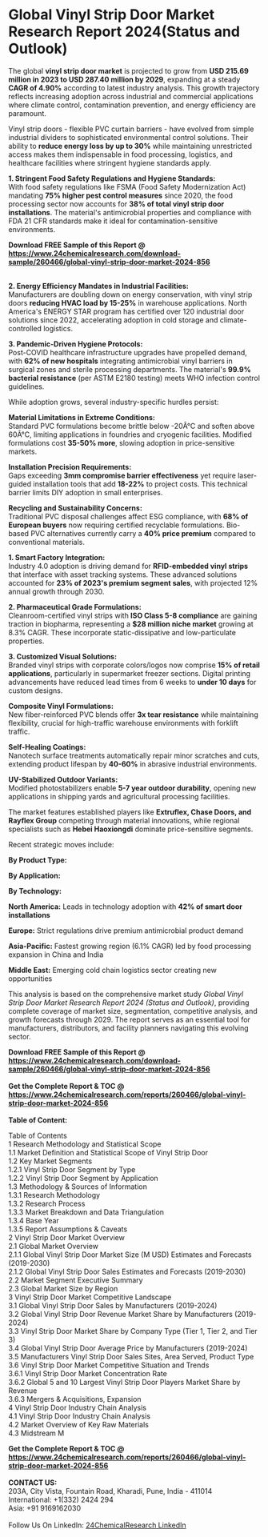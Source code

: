 <h1>Global Vinyl Strip Door Market Research Report 2024(Status and Outlook)</h1><p>The global <strong>vinyl strip door market</strong> is projected to grow from <strong>USD 215.69 million in 2023 to USD 287.40 million by 2029</strong>, expanding at a steady <strong>CAGR of 4.90%</strong> according to latest industry analysis. This growth trajectory reflects increasing adoption across industrial and commercial applications where climate control, contamination prevention, and energy efficiency are paramount.</p><p>Vinyl strip doors - flexible PVC curtain barriers - have evolved from simple industrial dividers to sophisticated environmental control solutions. Their ability to <strong>reduce energy loss by up to 30%</strong> while maintaining unrestricted access makes them indispensable in food processing, logistics, and healthcare facilities where stringent hygiene standards apply.</p><p><strong>1. Stringent Food Safety Regulations and Hygiene Standards:</strong><br>
With food safety regulations like FSMA (Food Safety Modernization Act) mandating <strong>75% higher pest control measures</strong> since 2020, the food processing sector now accounts for <strong>38% of total vinyl strip door installations</strong>. The material's antimicrobial properties and compliance with FDA 21 CFR standards make it ideal for contamination-sensitive environments.</p><div><b>Download FREE Sample of this Report @ 
            <a href="https://www.24chemicalresearch.com/download-sample/260466/global-vinyl-strip-door-market-2024-856">
            https://www.24chemicalresearch.com/download-sample/260466/global-vinyl-strip-door-market-2024-856</a></b></div><br><p><strong>2. Energy Efficiency Mandates in Industrial Facilities:</strong><br>
Manufacturers are doubling down on energy conservation, with vinyl strip doors <strong>reducing HVAC load by 15-25%</strong> in warehouse applications. North America's ENERGY STAR program has certified over 120 industrial door solutions since 2022, accelerating adoption in cold storage and climate-controlled logistics.</p><p><strong>3. Pandemic-Driven Hygiene Protocols:</strong><br>
Post-COVID healthcare infrastructure upgrades have propelled demand, with <strong>62% of new hospitals</strong> integrating antimicrobial vinyl barriers in surgical zones and sterile processing departments. The material's <strong>99.9% bacterial resistance</strong> (per ASTM E2180 testing) meets WHO infection control guidelines.</p><p>While adoption grows, several industry-specific hurdles persist:</p><p><strong>Material Limitations in Extreme Conditions:</strong><br>
	Standard PVC formulations become brittle below -20Â°C and soften above 60Â°C, limiting applications in foundries and cryogenic facilities. Modified formulations cost <strong>35-50% more</strong>, slowing adoption in price-sensitive markets.</p><p><strong>Installation Precision Requirements:</strong><br>
	Gaps exceeding <strong>3mm compromise barrier effectiveness</strong> yet require laser-guided installation tools that add <strong>18-22%</strong> to project costs. This technical barrier limits DIY adoption in small enterprises.</p><p><strong>Recycling and Sustainability Concerns:</strong><br>
	Traditional PVC disposal challenges affect ESG compliance, with <strong>68% of European buyers</strong> now requiring certified recyclable formulations. Bio-based PVC alternatives currently carry a <strong>40% price premium</strong> compared to conventional materials.</p><p><strong>1. Smart Factory Integration:</strong><br>
Industry 4.0 adoption is driving demand for <strong>RFID-embedded vinyl strips</strong> that interface with asset tracking systems. These advanced solutions accounted for <strong>23% of 2023's premium segment sales</strong>, with projected 12% annual growth through 2030.</p><p><strong>2. Pharmaceutical Grade Formulations:</strong><br>
Cleanroom-certified vinyl strips with <strong>ISO Class 5-8 compliance</strong> are gaining traction in biopharma, representing a <strong>$28 million niche market</strong> growing at 8.3% CAGR. These incorporate static-dissipative and low-particulate properties.</p><p><strong>3. Customized Visual Solutions:</strong><br>
Branded vinyl strips with corporate colors/logos now comprise <strong>15% of retail applications</strong>, particularly in supermarket freezer sections. Digital printing advancements have reduced lead times from 6 weeks to <strong>under 10 days</strong> for custom designs.</p><p><strong>Composite Vinyl Formulations:</strong><br>
	New fiber-reinforced PVC blends offer <strong>3x tear resistance</strong> while maintaining flexibility, crucial for high-traffic warehouse environments with forklift traffic.</p><p><strong>Self-Healing Coatings:</strong><br>
	Nanotech surface treatments automatically repair minor scratches and cuts, extending product lifespan by <strong>40-60%</strong> in abrasive industrial environments.</p><p><strong>UV-Stabilized Outdoor Variants:</strong><br>
	Modified photostabilizers enable <strong>5-7 year outdoor durability</strong>, opening new applications in shipping yards and agricultural processing facilities.</p><p>The market features established players like <strong>Extruflex, Chase Doors, and Rayflex Group</strong> competing through material innovations, while regional specialists such as <strong>Hebei Haoxiongdi</strong> dominate price-sensitive segments.</p><p>Recent strategic moves include:</p><p><strong>By Product Type:</strong></p><p><strong>By Application:</strong></p><p><strong>By Technology:</strong></p><p><strong>North America:</strong> Leads in technology adoption with <strong>42% of smart door installations</strong></p><p><strong>Europe:</strong> Strict regulations drive premium antimicrobial product demand</p><p><strong>Asia-Pacific:</strong> Fastest growing region (6.1% CAGR) led by food processing expansion in China and India</p><p><strong>Middle East:</strong> Emerging cold chain logistics sector creating new opportunities</p><p>This analysis is based on the comprehensive market study <em>Global Vinyl Strip Door Market Research Report 2024 (Status and Outlook)</em>, providing complete coverage of market size, segmentation, competitive analysis, and growth forecasts through 2029. The report serves as an essential tool for manufacturers, distributors, and facility planners navigating this evolving sector.</p><div><b>Download FREE Sample of this Report @ 
            <a href="https://www.24chemicalresearch.com/download-sample/260466/global-vinyl-strip-door-market-2024-856">
            https://www.24chemicalresearch.com/download-sample/260466/global-vinyl-strip-door-market-2024-856</a></b></div><br><div><b>Get the Complete Report & TOC @ 
            <a href="https://www.24chemicalresearch.com/reports/260466/global-vinyl-strip-door-market-2024-856">
            https://www.24chemicalresearch.com/reports/260466/global-vinyl-strip-door-market-2024-856</a></b></div><br>
            <b>Table of Content:</b><p>Table of Contents<br />
1 Research Methodology and Statistical Scope<br />
1.1 Market Definition and Statistical Scope of Vinyl Strip Door<br />
1.2 Key Market Segments<br />
1.2.1 Vinyl Strip Door Segment by Type<br />
1.2.2 Vinyl Strip Door Segment by Application<br />
1.3 Methodology & Sources of Information<br />
1.3.1 Research Methodology<br />
1.3.2 Research Process<br />
1.3.3 Market Breakdown and Data Triangulation<br />
1.3.4 Base Year<br />
1.3.5 Report Assumptions & Caveats<br />
2 Vinyl Strip Door Market Overview<br />
2.1 Global Market Overview<br />
2.1.1 Global Vinyl Strip Door Market Size (M USD) Estimates and Forecasts (2019-2030)<br />
2.1.2 Global Vinyl Strip Door Sales Estimates and Forecasts (2019-2030)<br />
2.2 Market Segment Executive Summary<br />
2.3 Global Market Size by Region<br />
3 Vinyl Strip Door Market Competitive Landscape<br />
3.1 Global Vinyl Strip Door Sales by Manufacturers (2019-2024)<br />
3.2 Global Vinyl Strip Door Revenue Market Share by Manufacturers (2019-2024)<br />
3.3 Vinyl Strip Door Market Share by Company Type (Tier 1, Tier 2, and Tier 3)<br />
3.4 Global Vinyl Strip Door Average Price by Manufacturers (2019-2024)<br />
3.5 Manufacturers Vinyl Strip Door Sales Sites, Area Served, Product Type<br />
3.6 Vinyl Strip Door Market Competitive Situation and Trends<br />
3.6.1 Vinyl Strip Door Market Concentration Rate<br />
3.6.2 Global 5 and 10 Largest Vinyl Strip Door Players Market Share by Revenue<br />
3.6.3 Mergers & Acquisitions, Expansion<br />
4 Vinyl Strip Door Industry Chain Analysis<br />
4.1 Vinyl Strip Door Industry Chain Analysis<br />
4.2 Market Overview of Key Raw Materials<br />
4.3 Midstream M</p><div><b>Get the Complete Report & TOC @ 
            <a href="https://www.24chemicalresearch.com/reports/260466/global-vinyl-strip-door-market-2024-856">
            https://www.24chemicalresearch.com/reports/260466/global-vinyl-strip-door-market-2024-856</a></b></div><br><b>CONTACT US:</b><br>
            203A, City Vista, Fountain Road, Kharadi, Pune, India - 411014<br>
            International: +1(332) 2424 294<br>
            Asia: +91 9169162030 <br><br>
            Follow Us On LinkedIn: <a href="https://www.linkedin.com/company/24chemicalresearch/">24ChemicalResearch LinkedIn</a>